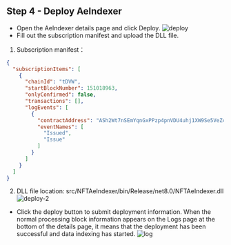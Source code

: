 ## Step 4 - Deploy AeIndexer
- Open the AeIndexer details page and click Deploy.
![deploy](/img/deploy-nft-indexer-template.png)
- Fill out the subscription manifest and upload the DLL file.
1. Subscription manifest：
```json
{
  "subscriptionItems": [
    {
      "chainId": "tDVW",
      "startBlockNumber": 151018963,
      "onlyConfirmed": false,
      "transactions": [],
      "logEvents": [
        {
          "contractAddress": "ASh2Wt7nSEmYqnGxPPzp4pnVDU4uhj1XW9Se5VeZcX2UDdyjx",
          "eventNames": [
            "Issued",
            "Issue"
          ]
        }
      ]
    }
  ]
}
```
  2. DLL file location: src/NFTAeIndexer/bin/Release/net8.0/NFTAeIndexer.dll
![deploy-2](/img/subscription-nft-indexer.png)
- Click the deploy button to submit deployment information. When the normal processing block information appears on the Logs page at the bottom of the details page, it means that the deployment has been successful and data indexing has started.
![log](/img/logs-nft-indexer.png)
